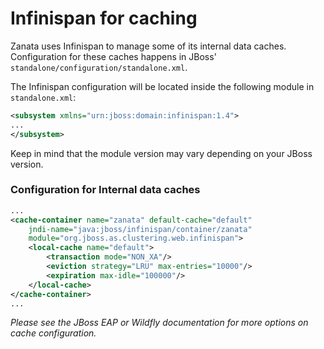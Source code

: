 # Infinispan for caching

Zanata uses Infinispan to manage some of its internal data caches. Configuration for these caches happens in JBoss' `standalone/configuration/standalone.xml`.

The Infinispan configuration will be located inside the following module in `standalone.xml`:

```xml
<subsystem xmlns="urn:jboss:domain:infinispan:1.4">
...
</subsystem>
```

Keep in mind that the module version may vary depending on your JBoss version.

### Configuration for Internal data caches

```xml
...
<cache-container name="zanata" default-cache="default"
    jndi-name="java:jboss/infinispan/container/zanata"
    module="org.jboss.as.clustering.web.infinispan">
    <local-cache name="default">
        <transaction mode="NON_XA"/>
        <eviction strategy="LRU" max-entries="10000"/>
        <expiration max-idle="100000"/>
    </local-cache>
</cache-container>
...
```

*Please see the JBoss EAP or Wildfly documentation for more options on cache configuration.*
